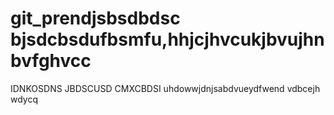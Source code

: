 # git_prendjsbsdbdsc bjsdcbsdufbsmfu,hhjcjhvcukjbvujhnbvfghvcc
IDNKOSDNS JBDSCUSD CMXCBDSI
uhdowwjdnjsabdvueydfwend vdbcejh wdycq